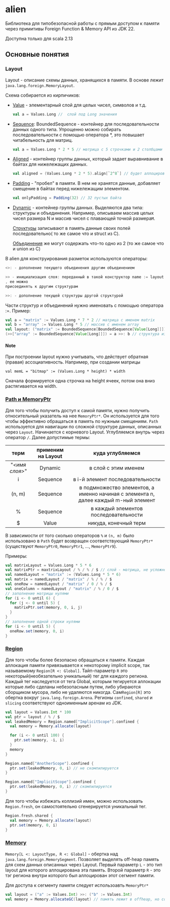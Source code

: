# alien

Библиотека для типобезопасной работы с прямым доступом к памяти через
примитивы Foreign Function & Memory API из JDK 22.

Доступна только для scala 2.13

## Основные понятия

### Layout

Layout - описание схемы данных, хранящихся в памяти. В основе лежит `java.lang.foreign.MemoryLayout`.

Схема собирается из кирпичиков:

- [Value](memory/src/main/scala/alien/memory/layout/Value.scala) - элементарный слой для целых чисел, символов и т.д.
  ```scala
  val a = Values.Long //  слой под Long значения
  ```
- [Sequence](memory/src/main/scala/alien/memory/layout/Sequence.scala): BoundedSequence - контейнер для
  последовательности данных одного типа.
  Упрощенно можно собирать последовательности с помощью оператора *, это повышает читабельность для матриц.
  ```scala
  val a = Values.Long * 2 * 5 // матрица с 5 строчками и 2 столбцами
  ```
- [Aligned](memory/src/main/scala/alien/memory/layout/Aligned.scala) - контейнер группы данных, который задает
  выравнивание в
  байтах для нижележащих данных.
  ```scala
  val aligned = (Values.Long * 2 * 5).align[`2^8`] // будет аллоцирован только на адресе который делится на 256.
  ```
- [Padding](memory/src/main/scala/alien/memory/layout/Padding.scala) - "пробел" в памяти. В нем не хранятся данные,
  добавляет
  смещение в байтах перед нижележащим элементом.
  ```scala
  val onlyPadding = Padding(32) // 32 пустых байта
  ```
- [Dynamic](memory/src/main/scala/alien/memory/layout/DynamicLayout.scala) - контейнер группы данных. Выделяются два
  типа:
  структуры и объединения.
  Например, описываем массив целых чисел размера N и массив чисел с плавающей точкой размера`M`.

  [Структуры](https://ru.wikipedia.org/wiki/Структура_(язык_Си)) записывают в память данные своих полей последовательно(
  то же самое что и struct из C).

  [Объединения](https://ru.wikipedia.org/wiki/Объединение_(структура_данных)) же могут содержать что-то одно из 2 (то же
  самое что и union из C)

В alien для конструирования разметок используются операторы:

  ```scala
<>: - дополнение текущего объединения другим объединением

>> - инициализация слоя: переданный в такой конструктор name := layout теперь считается структурой или обьеденением из одного элемента
, ее можно
  присоединять к другим структурам

>>: - дополнение текущей структуры другой структурой
  ```

Части структур и объединений нужно именовать с помощью оператора :=.
Пример:

  ```scala
  val a = "matrix" := Values.Long * 7 * 2 // матрица с именем matrix
val b = "array" := Values.Long * 5 // массив с именем array
val layout: ("matrix" := BoundedSequence[BoundedSequence[Value[Long]]]) >>:
  (>>["array" := BoundedSequence[Value[Long]]]) = a >>: b // структура из матрицы и массива
  ```

#### Note

При построении layout нужно учитывать, что действует обратная (правая) ассоциативность. Например, при создании
матрицы

```
val memL = "bitmap" := (Values.Long * height) * width
```

Сначала формируется одна строчка на height ячеек, потом она вниз растягивается на width.

### [Path и MemoryPtr](memory/src/main/scala/alien/memory/Path.scala)

Для того чтобы получить доступ к самой памяти, нужно получить относительный указатель на нее `MemoryPtr*`. Он
используется для того чтобы эффективно обращаться в память по нужным смещениям. `Path` используется для навигации по
сложной структуре данных, описанных через `Layout`.
Начинается с корневого Layout. Углубляемся внутрь через оператор `/`.
Далее допустимые термы:

|      терм      | применим на Layout |                                  куда углубляемся                                   |
|:--------------:|:------------------:|:-----------------------------------------------------------------------------------:|
| "_<имя слоя>_" |      Dynamic       |                                в слой с этим именем                                 |
|       i        |      Sequence      |                          в i-й элемент последовательности                           |
|     (n, m)     |      Sequence      | в подмножество элементов, а именно начиная с элемента n, далее каждый m-ный элемент |
|       %        |      Sequence      |                        в каждый элементов последовательности                        |
|       $        |       Value        |                                никуда, конечный терм                                |

В зависимости от того сколько операторов `%` и `(n, m)` было использовано в `Path` будет возвращен
соответствующий `MemoryPtr*`(существуют `MemoryPtr0`, `MemoryPtr1`, ..., `MemoryPtr9`).

Примеры:

```scala
val matrixLayout = Values.Long * 5 * 6
val matrixPtr = maxtrixLayout / % / % / $ // слой - матрица, не усложненная структурами
val namedLayout = "matrix" := (Values.Long * 5 * 6)
val matrix = namedLayout / "matrix" / % / % / $
val oneRow = namedLayout / "matrix" / 0 / % / $
val oneColumn = namedLayout / "matrix" / % / 0 / $
// заполнение матрицы нулями
for (i <- 0 until 6) {
  for (j <- 0 until 5) {
    matrixPtr.set(memory, 0, i, j)
  }
}
// заполнение одной строки нулями
for (i <- 0 until 5) {
  oneRow.set(memory, 0, i)
}
```

### [Region](memory/src/main/scala/alien/memory/Region.scala)

Для того чтобы более безопасно обращаться к памяти. Каждая аллокация памяти привязывается к некоторому implicit scope,
так называемому `Region[R <: Global]`. Тайп-параметр `R` это некоторый(необязательно уникальный) тег для каждого
региона. Каждый тег наследуется от тега Global, которым тегируется аллокации которые либо сделаны небезопасным путем,
либо убираются сборщиком мусора, либо не удаляются никогда. Cам`Region[R]` это обертка вокруг `java.lang.foreign.Arena`.
Регионы `confined`, `shared` и `slicing` соответствуют одноименным аренам из JDK.

```scala
val layout = Values.Int * 100
val ptr = layout / % / $
val leakedMemory = Region.named["ImplicitScope"].confined {
  val memory = Memory.allocate(layout)

  for (i <- 0 until 100) {
    ptr.set(memory, -i, i)
  }
  memory
}

Region.named["AnotherScope"].confined {
  ptr.set(leakedMemory, 0, i) // не скомпилируется
}

Region.named["ImplicitScope"].confined {
  ptr.set(leakedMemory, 0, i) // скомпилируется
}
```

Для того чтобы избежать коллизий имен, можно использовать `Region.fresh`, он самостоятельно сгенерируется уникальный тег.

```scala
Region.fresh.shared {
  val memory = Memory.allocate(layout)
  ptr.set(memory, 0, i)
}
```

### [Memory](memory/src/main/scala/alien/memory/Memory.scala)

```Memory[L <: LayoutType, R <: Global]``` - обертка над ```java.lang.foreign.MemorySegment```. Позволяет выделять
off-heap память для схем данных описанных через Layout. Первый параметр `L` - это тип layout для которого аллоцирована
эта память. Второй параметр `R` - это тэг региона внутри которого был аллоцирован этот сегмент памяти.

Для доступа к сегменту памяти следует использоавть `MemoryPtr*`

```scala
val layout = ("a" := Values.Int) >>: ("b" := Values.Int)
val memory = Memory.allocateGC(layout) // память лежит в offheap, но собирается сборщиком

```
